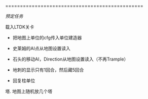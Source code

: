 

===============================================

*预定任务*

载入LTDK关卡

- 把地图上单位的cfg传入单位建造器

- 史莱姆的AI点从地图设置读入
- 石头的移动AI，Direction从地图设置读入（不再Trample）
- 地刺的显示只有1回合，然后藏5回合

- 回复柱单位

塔. 地图上随机放几个塔
